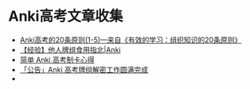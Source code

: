 # Anki高考文章收集

- [Anki高考的20条原则(1-5)—来自《有效的学习：组织知识的20条原则》](https://zhuanlan.zhihu.com/p/52369009)
- [【经验】他人牌组食用指北|Anki](https://zhuanlan.zhihu.com/p/168386543)
- [简单 Anki 高考制卡心得](https://zhuanlan.zhihu.com/p/35390139)
- [「公告」Anki 高考牌组解密工作圆满完成](https://zhuanlan.zhihu.com/p/269808977)
- 
